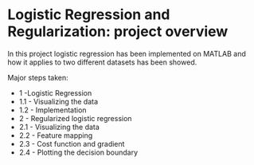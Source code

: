 # Logistic Regression and Regularization: project overview

In this project logistic regression has been implemented on MATLAB and how it applies to two different datasets has been showed.

Major steps taken:

- 1  -Logistic Regression
- 1.1 - Visualizing the data
- 1.2 - Implementation
- 2 - Regularized logistic regression
- 2.1 - Visualizing the data
- 2.2 - Feature mapping
- 2.3 - Cost function and gradient
- 2.4 - Plotting the decision boundary

